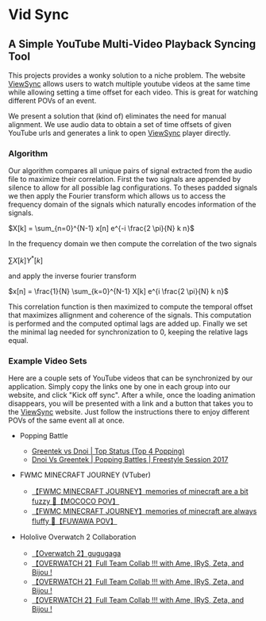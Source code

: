 # Vid Sync
## A Simple YouTube Multi-Video Playback Syncing Tool

This projects provides a wonky solution to a niche problem. The website [ViewSync](https://viewsync.net) allows users to watch multiple youtube videos at the same time while allowing setting a time offset for each video. This is great for watching different POVs of an event. 

We present a solution that (kind of) eliminates the need for manual alignment. We use audio data to obtain a set of time offsets of given YouTube urls and generates a link to open [ViewSync](https://viewsync.net) player directly.

### Algorithm
Our algorithm compares all unique pairs of signal extracted from the audio file to maximize their correlation. First the two signals are appended by silence to allow for all possible lag configurations. To theses padded signals we then apply the Fourier transform which allows us to access the frequency domain of the signals which naturally encodes information of the signals. 

$X[k] = \sum_{n=0}^{N-1} x[n] e^{-i \frac{2 \pi}{N} k n}$

In the frequency domain we then compute the correlation of the two signals

$\sum X[k]Y^*[k]$

and apply the inverse fourier transform

$x[n] = \frac{1}{N} \sum_{k=0}^{N-1} X[k] e^{i \frac{2 \pi}{N} k n}$

This correlation function is then maximized to compute the temporal offset that maximizes allignment and coherence of the signals. This computation is performed and the computed optimal lags are added up. Finally we set the minimal lag needed for synchronization to 0, keeping the relative lags equal.

### Example Video Sets
Here are a couple sets of YouTube videos that can be synchronized by our application. Simply copy the links one by one in each group into our website, and click "Kick off sync". After a while, once the loading animation disappears, you will be presented with a link and a button that takes you to the [ViewSync](https://viewsync.net) website. Just follow the instructions there to enjoy different POVs of the same event all at once.

- Popping Battle
    - [Greentek vs Dnoi | Top Status (Top 4 Popping)](https://www.youtube.com/watch?v=0DJROtE68FA)
    - [Dnoi Vs Greentek | Popping Battles | Freestyle Session 2017](https://www.youtube.com/watch?v=h-82WLvKZgs)

- FWMC MINECRAFT JOURNEY (VTuber)
    - [【FWMC MINECRAFT JOURNEY】memories of minecraft are a bit fuzzy 🐾【MOCOCO POV】](https://www.youtube.com/watch?v=zkGA5X3tY_E)
    - [【FWMC MINECRAFT JOURNEY】memories of minecraft are always fluffy 🐾【FUWAWA POV】](https://www.youtube.com/watch?v=K7fkr0TrIvQ)
- Hololive Overwatch 2 Collaboration
    - [【Overwatch 2】gugugaga](https://www.youtube.com/watch?v=HKZ0_UQvaOw)
    - [【OVERWATCH 2】Full Team Collab !!! with Ame, IRyS, Zeta, and Bijou !](https://www.youtube.com/watch?v=ej85EfL1HYU)
    - [【OVERWATCH 2】Full Team Collab !!! with Ame, IRyS, Zeta, and Bijou !](https://www.youtube.com/watch?v=7MtuoPeC4tE)
    - [【OVERWATCH 2】Full Team Collab !!! with Ame, IRyS, Zeta, and Bijou !](https://www.youtube.com/watch?v=8B2Je1pZVpo)  

